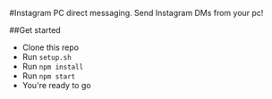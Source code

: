 #Instagram PC direct messaging.
Send Instagram DMs from your pc!

##Get started
- Clone this repo
- Run ```setup.sh```
- Run ```npm install```
- Run ```npm start```
- You're ready to go
